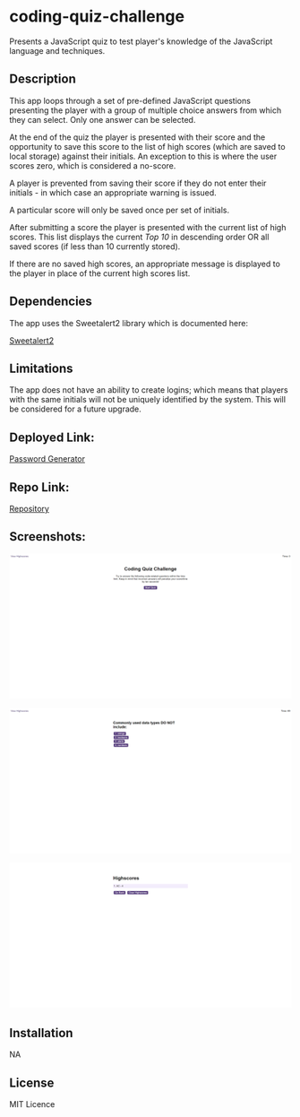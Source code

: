 # coding-quiz-challenge
Presents a JavaScript quiz to test player's knowledge of the JavaScript language and techniques.

## Description

This app loops through a set of pre-defined JavaScript questions presenting the player with a group of multiple choice answers from which they can select. Only one answer can be selected.

At the end of the quiz the player is presented with their score and the opportunity to save this score to the list of high scores (which are saved to local storage) against their initials. An exception to this is where the user scores zero, which is considered a no-score.

A player is prevented from saving their score if they do not enter their initials - in which case an appropriate warning is issued.

A particular score will only be saved once per set of initials.

After submitting a score the player is presented with the current list of high scores. This list displays the current *Top 10* in descending order OR all saved scores (if less than 10 currently stored).

If there are no saved high scores, an appropriate message is displayed to the player in place of the current high scores list.

## Dependencies

The app uses the Sweetalert2 library which is documented here:

[Sweetalert2](https://sweetalert2.github.io/)

## Limitations

The app does not have an ability to create logins; which means that players with the same initials will not be uniquely identified by the system. This will be considered for a future upgrade.

## Deployed Link:

[Password Generator](https://anthonycroft.github.io/coding-quiz-challenge/)

## Repo Link:

[Repository](https://github.com/anthonycroft/coding-quiz-challenge)

## Screenshots:

![Coding Quiz Challenge Home Page](https://github.com/anthonycroft/coding-quiz-challenge/blob/main/assets/images/coding-quiz-start-page.png)

![Coding Quiz Challenge High Scores Page](https://github.com/anthonycroft/coding-quiz-challenge/blob/main/assets/images/coding-quiz-question-page.png)

![Coding Quiz Challenge Question Page](https://github.com/anthonycroft/coding-quiz-challenge/blob/main/assets/images/coding-quiz-highscores-page.png)

## Installation

NA

## License

MIT Licence
